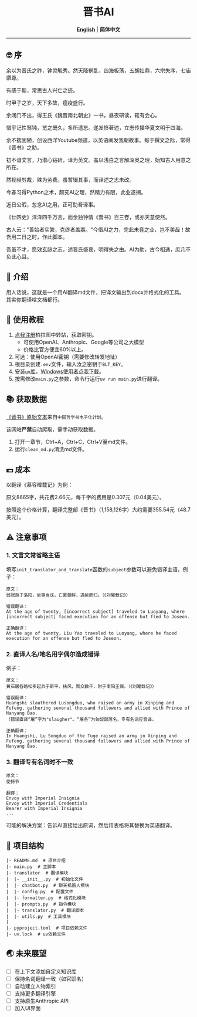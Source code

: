<div align="center">
<h1> 晋书AI </h1>

[**English**](README_EN.md) | **简体中文**
</div>

---

## 🤓 序
余以为晋氏之祚，钟灵毓秀。然天降祸乱，四海板荡，五胡扛鼎，六宗失序，七庙隳尊。

有感于斯，常思古人兴亡之迹。

时甲子之岁，天下多故，瘟疫盛行。

余闭门不出，得王氏《魏晋南北朝史》一书，昼夜研读，辄有会心。

惜乎记性驽钝，览之既久，多所遗忘。遂发愤著述，立志传播华夏文明于四海。

余不揣固陋，创设西洋Youtube频道，以英语阐发我朝故事。每于撰文之际，常得《晋书》之助。

初不谙文言，乃潜心钻研，译为英文。盖以浅白之言解深奥之理，始知古人用意之所在。

然视频剪裁，殊为劳费。虽暂辍其事，而译述之志未改。

今春习得Python之术，颇究AI之理，然精力有限，此业遂搁。

近日公暇，忽念AI之用，正可助吾译事。

《廿四史》洋洋四千万言，而余独钟情《晋书》百三卷，或亦天意使然。

古人云："善始者实繁，克终者盖寡。"今借AI之力，完此未竟之业，岂不美哉！故吾用二日之时，作此脚本。

吾虽不才，愿效玄龄之志，述晋氏盛衰，明得失之由。AI为助，古今相通，庶几不负此心耳。

## 🤔 介绍
用人话说，这就是一个用AI翻译md文件，把译文输出到docx并格式化的工具。
其实你翻译啥文档都行。

## 📑 使用教程
1. [点我注册](https://api.bltcy.ai/register?aff=q3ue)柏拉图中转站，获取密钥。
   - 可使用OpenAI、Anthropic、Google等公司之大模型
   - 价格比官方便宜60%以上。
2. 可选：使用OpenAI密钥（需要修改转发地址）
3. 根目录创建`.env`文件，输入汝之密钥于`BLT_KEY`。
4. 安装[`uv`库](https://github.com/astral-sh/uv)，[Windows使用者点我下载](https://github.com/astral-sh/uv/releases/download/0.5.8/uv-x86_64-pc-windows-msvc.zip)。
5. 按需修改`main.py`之参数，命令行运行`uv run main.py`进行翻译。

## 📚 获取数据
[《晋书》原始文本](https://ctext.org/wiki.pl?if=gb&res=788577&remap=gb)来自`中国哲学书电子化计划`。

该网站**严禁**自动爬取，需手动获取数据。
1. 打开一章节，Ctrl+A，Ctrl+C，Ctrl+V至md文件。
2. 运行`clean_md.py`清洗md文件。

## 💵 成本
以翻译《慕容暐载记》为例：

原文8665字，共花费2.66元，每千字的费用是0.307元（0.04美元）。

按照这个价格计算，翻译完整部《晋书》（1,158,126字）大约需要355.54元（48.7美元）。

## ⚠ 注意事项
### 1. 文言文常省略主语
填写`init_translator_and_translate`函数的`subject`参数可以避免错译主语。例子：
```
原文：
弱冠游于洛阳，坐事当诛，亡匿朝鲜，遇赦而归。（《刘曜载记》）

错误翻译：
At the age of twenty, [incorrect subject] traveled to Luoyang, where [incorrect subject] faced execution for an offense but fled to Joseon.

正确翻译：
At the age of twenty, Liu Yao traveled to Luoyang, where he faced execution for an offense but fled to Joseon.
```

### 2. 直译人名/地名用字偶尔造成错译
例子：
```
原文：
黄石屠各路松多起兵于新平、扶风，聚众数千，附于南阳王保。（《刘曜载记》）

错误翻译：
Huangshi slauthered Lusongduo, who raised an army in Xinping and Fufeng, gathering several thousand followers and allied with Prince of Nanyang Bao.
（错误直译“屠”字为"slaugher"。“屠各”为匈奴部落名，专有名词应音译。

正确翻译：
In Huangshi, Lu Songduo of the Tuge raised an army in Xinping and Fufeng, gathering several thousand followers and allied with Prince of Nanyang Bao.
```

### 3. 翻译专有名词时不一致
```
原文：
使持节

翻译：
Envoy with Imperial Insignia
Envoy with Imperial Credentials
Bearer with Imperial Insignia
...
```
可能的解决方案：告诉AI直接给出原词，然后用表格将其替换为英语翻译。


## 💬 项目结构
```
|- README.md  # 项目介绍
|- main.py  # 主脚本
|- translator  # 翻译模块
|  |- __init__.py  # 初始化文件
|  |- chatbot.py  # 聊天机器人模块
|  |- config.py  # 配置文件
|  |- formatter.py  # 格式化模块
|  |- prompts.py  # 指令模块
|  |- translator.py  # 翻译脚本
|  |- utils.py  # 工具模块
|
|- pyproject.toml  # 项目依赖文件
|- uv.lock  # uv依赖文件
```

## 🌏 未来展望
- [ ] 在上下文添加自定义知识库
- [ ] 保持名词翻译一致（如官职名）
- [ ] 自动建立人物索引
- [ ] 支持更多翻译引擎
- [ ] 支持原生Anthropic API
- [ ] 加入UI界面
